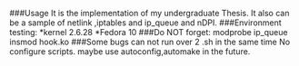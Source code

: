 ###Usage
It is the implementation of my undergraduate Thesis.
It also can be a sample of netlink ,iptables and ip_queue and  nDPI.
###Environment
testing:
*kernel 2.6.28
*Fedora 10
###Do NOT forget:
modprobe ip_queue
insmod hook.ko
###Some bugs
can not run over 2 .sh in the same time
No configure scripts. maybe use autoconfig,automake in the future.
